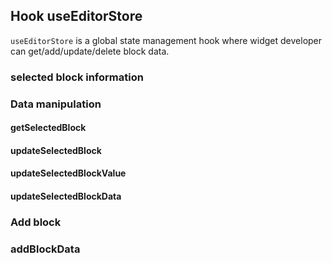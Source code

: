 ## Hook useEditorStore

`useEditorStore` is a global state management hook where widget developer can get/add/update/delete block data.

### selected block information

### Data manipulation
#### getSelectedBlock


#### updateSelectedBlock

#### updateSelectedBlockValue

#### updateSelectedBlockData




### Add block

### addBlockData
